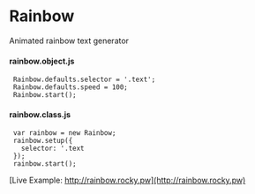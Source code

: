 # Rainbow
Animated rainbow text generator



#### rainbow.object.js

``` 
 Rainbow.defaults.selector = '.text';
 Rainbow.defaults.speed = 100;
 Rainbow.start();
 ```

 
 

#### rainbow.class.js

```
 var rainbow = new Rainbow;
 rainbow.setup({
   selector: '.text
 });
 rainbow.start();
 ```

[Live Example: http://rainbow.rocky.pw](http://rainbow.rocky.pw)

